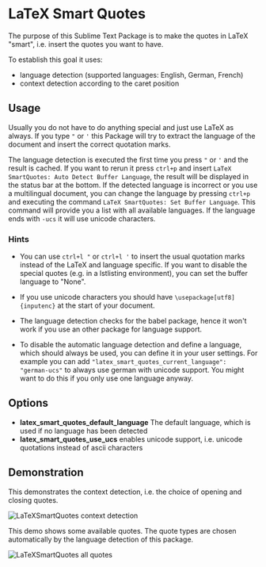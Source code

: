 # LaTeX Smart Quotes

The purpose of this Sublime Text Package is to make the quotes in LaTeX "smart", i.e. insert the quotes you want to have.

To establish this goal it uses:

- language detection (supported languages: English, German, French)
- context detection according to the caret position


## Usage

Usually you do not have to do anything special and just use LaTeX as always.
If you type `"` or `'` this Package will try to extract the language of the document and insert the correct quotation marks.

The language detection is executed the first time you press `"` or `'` and the result is cached.
If you want to rerun it press `ctrl+p` and insert `LaTeX SmartQuotes: Auto Detect Buffer Language`, the result will be displayed in the status bar at the bottom.
If the detected language is incorrect or you use a multilingual document, you can change the language by pressing `ctrl+p` and executing the command `LaTeX SmartQuotes: Set Buffer Language`. This command will provide you a list with all available languages. If the language ends with `-ucs` it will use unicode characters.

### Hints

- You can use `ctrl+l "` or `ctrl+l '` to insert the usual quotation marks instead of the LaTeX and language specific.
  If you want to disable the special quotes (e.g. in a lstlisting environment), you can set the buffer language to "None".

- If you use unicode characters you should have `\usepackage[utf8]{inputenc}` at the start of your document.

- The language detection checks for the babel package, hence it won't work if you use an other package for language support.

- To disable the automatic language detection and define a language, which should always be used, you can define it in your user settings. For example you can add `"latex_smart_quotes_current_language": "german-ucs"` to always use german with unicode support. You might want to do this if you only use one language anyway.


## Options

- __latex_smart_quotes_default_language__ The default language, which is used if no language has been detected
- __latex_smart_quotes_use_ucs__ enables unicode support, i.e. unicode quotations instead of ascii characters


## Demonstration

This demonstrates the context detection, i.e. the choice of opening and closing quotes.

![LaTeXSmartQuotes context detection](https://cloud.githubusercontent.com/assets/12573621/9733030/9648d91e-5628-11e5-94c9-cf55cf51bdc6.gif)

This demo shows some available quotes. The quote types are chosen automatically by the language detection of this package.

![LaTeXSmartQuotes all quotes](https://cloud.githubusercontent.com/assets/12573621/9706476/4f9f1de0-54e6-11e5-8bfe-b4625c8e6c76.gif)
